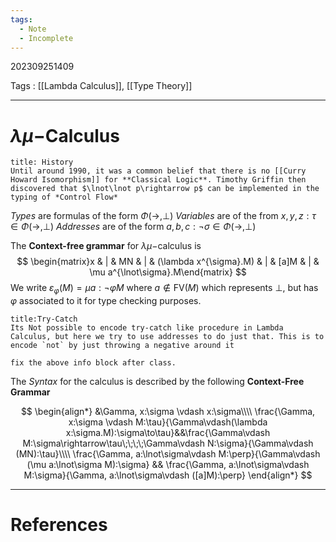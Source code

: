 ```yaml
---
tags:
  - Note
  - Incomplete
---
```

202309251409

Tags : [[Lambda Calculus]], [[Type Theory]]

---
# $\lambda\mu-$Calculus

```ad-cite
title: History
Until around 1990, it was a common belief that there is no [[Curry Howard Isomorphism]] for **Classical Logic**. Timothy Griffin then discovered that $\lnot\lnot p\rightarrow p$ can be implemented in the typing of *Control Flow* 
```

*Types* are formulas of the form $\Phi(\rightarrow,\perp)$
*Variables* are of the from $x,y,z:\tau\in\Phi(\rightarrow,\perp)$
*Addresses* are of the form $a,b,c:\lnot\sigma\in\Phi(\rightarrow,\perp)$

The **Context-free grammar** for $\lambda\mu-$calculus is
$$
\begin{matrix}x & | & MN & | & (\lambda x^{\sigma}.M) & | & [a]M & | & \mu a^{\lnot\sigma}.M\end{matrix}
$$
We write $\varepsilon_\varphi(M)= \mu a:\lnot\varphi M$ where $a\notin \text{FV}(M)$ which represents $\perp$, but has $\varphi$ associated to it for type checking purposes.
 
```ad-info
title:Try-Catch
Its Not possible to encode try-catch like procedure in Lambda Calculus, but here we try to use addresses to do just that. This is to encode `not` by just throwing a negative around it
```
```ad-warning
fix the above info block after class.
```

The *Syntax* for the calculus is described by the following **Context-Free Grammar**

$$
\begin{align*}
&\Gamma, x:\sigma \vdash x:\sigma\\\\
\frac{\Gamma, x:\sigma \vdash M:\tau}{\Gamma\vdash(\lambda x:\sigma.M):\sigma\to\tau}&&\frac{\Gamma\vdash M:\sigma\rightarrow\tau\;\;\;\;\Gamma\vdash N:\sigma}{\Gamma\vdash (MN):\tau}\\\\
\frac{\Gamma, a:\lnot\sigma\vdash M:\perp}{\Gamma\vdash (\mu a:\lnot\sigma M):\sigma} && \frac{\Gamma, a:\lnot\sigma\vdash M:\sigma}{\Gamma, a:\lnot\sigma\vdash ([a]M):\perp}
\end{align*}
$$


---
# References
